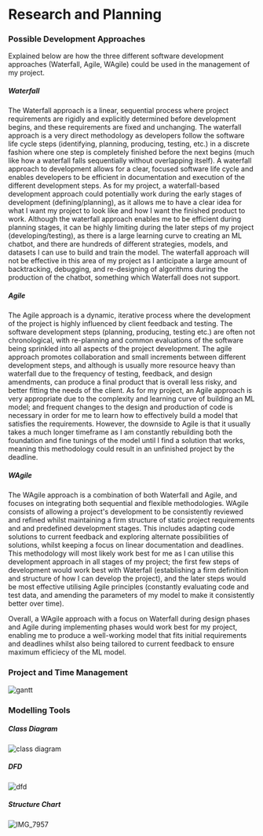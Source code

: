 # Research and Planning
### Possible Development Approaches
Explained below are how the three different software development approaches (Waterfall, Agile, WAgile) could be used in the management of my project.
##### Waterfall
The Waterfall approach is a linear, sequential process where project requirements are rigidly and explicitly determined before development begins, and these requirements are fixed and unchanging. The waterfall approach is a very direct methodology as developers follow the software life cycle steps (identifying, planning, producing, testing, etc.) in a discrete fashion where one step is completely finished before the next begins (much like how a waterfall falls sequentially without overlapping itself). A waterfall approach to development allows for a clear, focused software life cycle and enables developers to be efficient in documentation and execution of the different development steps. As for my project, a waterfall-based development approach could potentially work during the early stages of development (defining/planning), as it allows me to have a clear idea for what I want my project to look like and how I want the finished product to work. Although the waterfall approach enables me to be efficient during planning stages, it can be highly limiting during the later steps of my project (developing/testing), as there is a large learning curve to creating an ML chatbot, and there are hundreds of different strategies, models, and datasets I can use to build and train the model. The waterfall approach will not be effective in this area of my project as I anticipate a large amount of backtracking, debugging, and re-designing of algorithms during the production of the chatbot, something which Waterfall does not support.

##### Agile
The Agile approach is a dynamic, iterative process where the development of the project is highly influenced by client feedback and testing. The software development steps (planning, producing, testing etc.) are often not chronological, with re-planning and common evaluations of the software being sprinkled into all aspects of the project development. The agile approach promotes collaboration and small increments between different development steps, and although is usually more resource heavy than waterfall due to the frequency of testing, feedback, and design amendments, can produce a final product that is overall less risky, and better fitting the needs of the client. As for my project, an Agile approach is very appropriate due to the complexity and learning curve of building an ML model; and frequent changes to the design and production of code is necessary in order for me to learn how to effectively build a model that satisfies the requirements. However, the downside to Agile is that it usually takes a much longer timeframe as I am constantly rebuilding both the foundation and fine tunings of the model until I find a solution that works, meaning this methodology could result in an unfinished project by the deadline. 

##### WAgile
The WAgile approach is a combination of both Waterfall and Agile, and focuses on integrating both sequential and flexible methodologies. WAgile consists of allowing a project's development to be consistently reviewed and refined whilst maintaining a firm structure of static project requirements and and predefined development stages. This includes adapting code solutions to current feedback and exploring alternate possibilities of solutions, whilst keeping a focus on linear documentation and deadlines. This methodology will most likely work best for me as I can utilise this development approach in all stages of my project; the first few steps of development would work best with Waterfall (establishing a firm definition and structure of how I can develop the project), and the later steps would be most effective utilising Agile principles (constantly evaluating code and test data, and amending the parameters of my model to make it consistently better over time).

Overall, a WAgile approach with a focus on Waterfall during design phases and Agile during implementing phases would work best for my project, enabling me to produce a well-working model that fits initial requirements and deadlines whilst also being tailored to current feedback to ensure maximum efficiecy of the ML model.

### Project and Time Management
![gantt](https://github.com/user-attachments/assets/470fdb31-9dee-4557-a59b-6f3f30f3eaaa)

### Modelling Tools
##### Class Diagram
![class diagram](https://github.com/user-attachments/assets/3e0cb6f3-7d59-469f-817f-9798c3e206ae)
##### DFD
![dfd](https://github.com/user-attachments/assets/cc16aa1b-08ac-42e3-aafc-61ff3bcb6b37)
##### Structure Chart
![IMG_7957](https://github.com/user-attachments/assets/c997ed40-4dd3-4592-86ff-89fea4880320)


